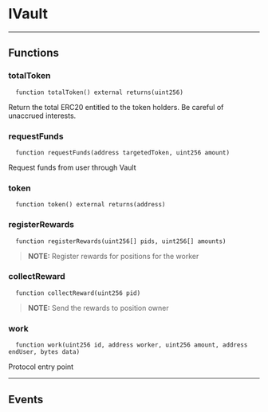 # IVault




___

## Functions

### totalToken

```solidity
  function totalToken() external returns(uint256)
```

Return the total ERC20 entitled to the token holders. Be careful of unaccrued interests.



### requestFunds

```solidity
  function requestFunds(address targetedToken, uint256 amount)
```

Request funds from user through Vault



### token

```solidity
  function token() external returns(address)
```




### registerRewards

```solidity
  function registerRewards(uint256[] pids, uint256[] amounts)
```


> **NOTE:** Register rewards for positions for the worker


### collectReward

```solidity
  function collectReward(uint256 pid)
```


> **NOTE:** Send the rewards to position owner


### work

```solidity
  function work(uint256 id, address worker, uint256 amount, address endUser, bytes data)
```

Protocol entry point




___

## Events


